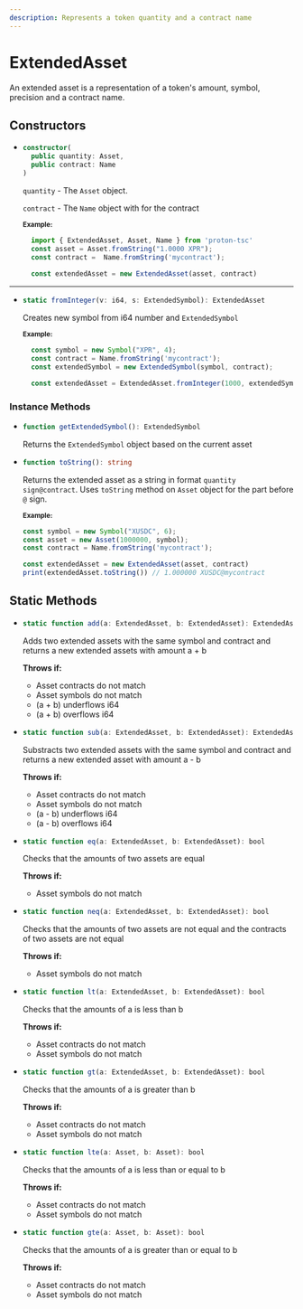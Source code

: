 ```yaml
---
description: Represents a token quantity and a contract name
---
```


# ExtendedAsset

An extended asset is a representation of a token's amount, symbol, precision and a contract name.

## Constructors

* ```ts
  constructor(
    public quantity: Asset,
    public contract: Name
  )
  ```
    `quantity` -  The `Asset` object.
      
    `contract` - The `Name` object with for the contract
    
    <sub>**Example:**</sub>
    ```ts
      import { ExtendedAsset, Asset, Name } from 'proton-tsc'
      const asset = Asset.fromString("1.0000 XPR");
      const contract =  Name.fromString('mycontract');
      
      const extendedAsset = new ExtendedAsset(asset, contract)
    ```
 
----------------------------------------------------------------

* ```ts
  static fromInteger(v: i64, s: ExtendedSymbol): ExtendedAsset
  ```
    Creates new symbol from i64 number and `ExtendedSymbol`

    <sub>**Example:**</sub>
    ```ts
      const symbol = new Symbol("XPR", 4);
      const contract = Name.fromString('mycontract');
      const extendedSymbol = new ExtendedSymbol(symbol, contract);

      const extendedAsset = ExtendedAsset.fromInteger(1000, extendedSymbol);
    ```

### Instance Methods

* ```ts
  function getExtendedSymbol(): ExtendedSymbol
  ```
  Returns the `ExtendedSymbol` object based on the current asset

* ```ts
  function toString(): string
  ```
  Returns the extended asset as a string in format `quantity sign@contract`.
  Uses `toString` method on `Asset` object for the part before `@` sign.

  <sub>**Example:**</sub>
  ```ts
  const symbol = new Symbol("XUSDC", 6);
  const asset = new Asset(1000000, symbol);
  const contract = Name.fromString('mycontract');

  const extendedAsset = new ExtendedAsset(asset, contract)
  print(extendedAsset.toString()) // 1.000000 XUSDC@mycontract
  ```

## Static Methods
* ```ts
  static function add(a: ExtendedAsset, b: ExtendedAsset): ExtendedAsset
  ```
  Adds two extended assets with the same symbol and contract and returns a new extended assets with amount a + b

  **Throws if:**
    - Asset contracts do not match
    - Asset symbols do not match
    - (a + b) underflows i64
    - (a + b) overflows i64

* ```ts
  static function sub(a: ExtendedAsset, b: ExtendedAsset): ExtendedAsset
  ```
  Substracts two extended assets with the same symbol and contract and returns a new extended asset with amount a - b

  **Throws if:**
    - Asset contracts do not match
    - Asset symbols do not match
    - (a - b) underflows i64
    - (a - b) overflows i64

* ```ts
  static function eq(a: ExtendedAsset, b: ExtendedAsset): bool
  ```
  Checks that the amounts of two assets are equal
  
  **Throws if:**
    - Asset symbols do not match

* ```ts
  static function neq(a: ExtendedAsset, b: ExtendedAsset): bool
  ```
  Checks that the amounts of two assets are not equal and the contracts of two assets are not equal

  **Throws if:**
    - Asset symbols do not match
  
* ```ts
  static function lt(a: ExtendedAsset, b: ExtendedAsset): bool
  ```
  Checks that the amounts of a is less than b

  **Throws if:**
    - Asset contracts do not match
    - Asset symbols do not match

* ```ts
  static function gt(a: ExtendedAsset, b: ExtendedAsset): bool
  ```
  Checks that the amounts of a is greater than b

  **Throws if:**
    - Asset contracts do not match
    - Asset symbols do not match

* ```ts
  static function lte(a: Asset, b: Asset): bool
  ```
  Checks that the amounts of a is less than or equal to b

  **Throws if:**
    - Asset contracts do not match
    - Asset symbols do not match

* ```ts
  static function gte(a: Asset, b: Asset): bool
  ```
  Checks that the amounts of a is greater than or equal to b

  **Throws if:**
    - Asset contracts do not match
    - Asset symbols do not match